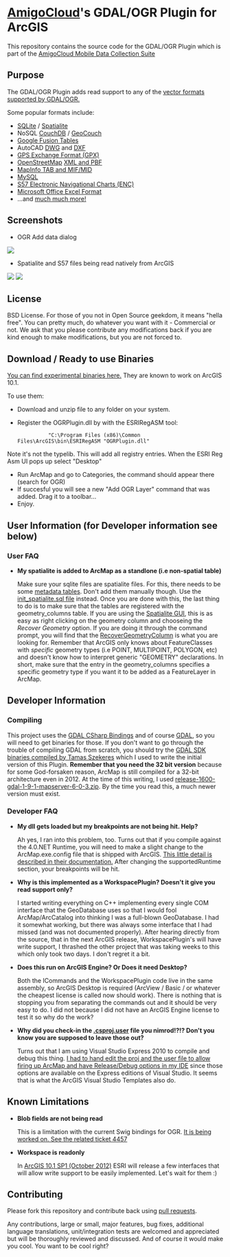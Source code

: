 # <a href="http://www.amigocloud.com">AmigoCloud</a>'s GDAL/OGR Plugin for ArcGIS
This repository contains the source code for the GDAL/OGR Plugin which is part of the <a href="http://www.amigocloud.com">AmigoCloud Mobile Data Collection Suite</a>

## Purpose
The GDAL/OGR Plugin adds read support to any of the <a href="http://www.gdal.org/ogr/ogr_formats.html">vector formats supported by GDAL/OGR.</a>

Some popular formats include:
* <a href="http://www.sqlite.org/">SQLite</a> / <a href="https://www.gaia-gis.it/fossil/libspatialite/index">Spatialite</a>
* NoSQL <a href="http://couchdb.apache.org/">CouchDB</a> / <a href="https://github.com/couchbase/geocouch">GeoCouch </a>
* <a href="https://sites.google.com/site/fusiontablestalks/stories">Google Fusion Tables<a/>
* AutoCAD <a href="http://www.gdal.org/ogr/drv_dwg.html">DWG</a> and <a href="http://www.gdal.org/ogr/drv_dxf.html">DXF</a>
* <a href="http://www.gdal.org/ogr/drv_gpx.html">GPS Exchange Format (GPX)</a>
* <a href="http://www.openstreetmap.org/">OpenStreetMap</a> <a href="http://www.gdal.org/ogr/drv_osm.html">XML and PBF</a>
* <a href="http://www.gdal.org/ogr/drv_mitab.html">MapInfo TAB and MIF/MID</a>
* <a href="http://www.gdal.org/ogr/drv_mysql.html">MySQL</a>
* <a href="http://www.nauticalcharts.noaa.gov/mcd/enc/">S57 Electronic Navigational Charts (ENC)</a>
* <a href="http://www.gdal.org/ogr/drv_xls.html">Microsoft Office Excel Format</a>
* ...and <a href="http://www.gdal.org/ogr/ogr_formats.html">much much more!</a>

## Screenshots

* OGR Add data dialog
<img src="http://i.imgur.com/Tc0tp.png">

* Spatialite and S57 files being read natively from ArcGIS
<img src="http://i.imgur.com/Svzjp.png" />
<img src="http://i.imgur.com/O2kaJ.png" />


## License
BSD License. For those of you not in Open Source geekdom, it means "hella free". You can pretty much, do whatever you want with it - Commercial or not.
We ask that you please contribute any modifications back if you are kind enough to make modifications, but you are not forced to.

## Download / Ready to use Binaries
 <a href="https://dl.dropbox.com/u/4779803/gdal-ogrplugin/ogr_plugin_release_v0.4.zip">You can find experimental binaries here.</a> They are known to work on ArcGIS 10.1.

To use them: 
* Download and unzip file to any folder on your system.
* Register the OGRPlugin.dll by with the ESRIRegASM tool:

                "C:\Program Files (x86)\Common Files\ArcGIS\bin\ESRIRegASM "OGRPlugin.dll"

 Note it's not the typelib. This will add all registry entries. When the ESRI Reg Asm UI pops up select "Desktop"
* Run ArcMap and go to Categories, the command should appear there (search for OGR)
* If succesful you will see a new "Add OGR Layer" command that was added. Drag it to a toolbar...
* Enjoy.

## User Information (for Developer information see below)

### User FAQ
* **My spatialite is added to ArcMap as a standlone (i.e non-spatial table)**

  Make sure your sqlite files are spatialite files. For this, there needs to be some <a href="http://www.gaia-gis.it/gaia-sins/spatialite-cookbook/html/metadata.html">metadata tables</a>. Don't add them manually though. Use the <a href="http://www.gaia-gis.it/gaia-sins/spatialite-manual-2.3.1.html">init_spatialite.sql file</a> instead. 
  Once you are done with this, the last thing to do is to make sure that the tables are registered with the geometry_columns table. If you are using the <a href="http://www.gaia-gis.it/spatialite-2.3.1/binaries.html">Spatialite GUI</a>, this is as easy as right clicking on the geometry column and chooseing the *Recover Geometry* option. If you are doing it through the command prompt, you will find that the <a href="http://www.gaia-gis.it/spatialite-2.3.1/spatialite-tutorial-2.3.1.html">RecoverGeometryColumn</a> is what you are looking for.
  Remember that ArcGIS only knows about FeatureClasses with *specific* geometry types (i.e POINT, MULTIPOINT, POLYGON, etc) and doesn't know how to interpret generic "GEOMETRY" declarations. In short, make sure that the entry in the geometry_columns specifies a specific geometry type if you want it to be added as a FeatureLayer in ArcMap.

## Developer Information

### Compiling
This project uses the <a href="http://trac.osgeo.org/gdal/wiki/GdalOgrInCsharp">GDAL CSharp Bindings</a> and of course <a href="http://www.gdal.org/">GDAL</a>, so you will
need to get binaries for those. If you don't want to go through the trouble of compiling GDAL from scratch, you should try the <a href="http://vbkto.dyndns.org/sdk/">GDAL SDK binaries compiled by Tamas Szekeres</a>
which I used to write the initial version of this Plugin. **Remember that you need the 32 bit version** because for some God-forsaken reason, ArcMap is still compiled for a 32-bit architecture even in 2012. At the time of this writing,
I used <a href="http://vbkto.dyndns.org/sdk/PackageList.aspx?file=release-1600-gdal-1-9-1-mapserver-6-0-3.zip">release-1600-gdal-1-9-1-mapserver-6-0-3.zip</a>. By the time you read this, a much newer version must exist.

### Developer FAQ
* **My dll gets loaded but my breakpoints are not being hit. Help?**

  Ah yes, I ran into this problem, too. Turns out that if you compile against the 4.0.NET Runtime, you will need to make a slight change to the ArcMap.exe.config file that is shipped with ArcGIS. <a href="http://resources.arcgis.com/en/help/arcobjects-net/conceptualhelp/index.html#/How_to_debug_add_ins/0001000002vs000000/">This little detail
  is described in their documentation.</a> After changing the supportedRuntime section, your breakpoints will be hit.
  
* **Why is this implemented as a WorkspacePlugin? Doesn't it give you read support only?**

  I started writing everything on C++ implementing every single COM interface that the GeoDatabase uses so that I would fool ArcMap/ArcCatalog into
  thinking I was a full-blown GeoDatabase. I had it somewhat working, but there was always some interface that I had missed (and was not documented properly).
  After hearing directly from the source, that in the next ArcGIS release, WorkspacePlugin's will have write support, I thrashed the other project that was taking
  weeks to this which only took two days. I don't regret it a bit.

* **Does this run on ArcGIS Engine? Or Does it need Desktop?**

  Both the ICommands and the WorkspacePlugin code live in the same assembly, so ArcGIS Desktop is required (ArcView / Basic / or whatever the cheapest license is called now should work). 
  There is nothing that is stopping you from separating the commands out and it should be very easy to do. I did not because I did not have an ArcGIS Engine license to test it so why do the work?
  
* **Why did you check-in the <a href="https://github.com/RBURHUM/arcgis-ogr/blob/master/src/OGRPlugin/OGRPlugin/OGRPlugin.csproj.user">.csproj.user</a> file you nimrod!?!? Don't you know you are supposed to leave those out?**

  Turns out that I am using Visual Studio Express 2010 to compile and debug this thing. <a href="http://through-the-interface.typepad.com/through_the_interface/2006/07/debugging_using.html">I had to hand edit the proj and 
  the user file to allow firing up ArcMap and have Release/Debug options in my IDE</a> since those options are available on the Express editions of Visual Studio. It seems that is what the ArcGIS Visual Studio Templates also do.
  
## Known Limitations

* **Blob fields are not being read**

  This is a limitation with the current Swig bindings for OGR. <a href="http://trac.osgeo.org/gdal/ticket/4457">It is being worked on. See the related ticket 4457</a>
* **Workspace is readonly**

  In <a href="http://downloads.esri.com/support/downloads/other_/189810.1_SP1_Announcement.pdf">ArcGIS 10.1 SP1 (October 2012)</a> ESRI will release a few interfaces that will allow write support to be easily implemented. Let's wait for them :)

## Contributing

Please fork this repository and contribute back using
[pull requests](https://github.com/RBURHUM/arcgis-ogr/pulls).

Any contributions, large or small, major features, bug fixes, additional
language translations, unit/integration tests are welcomed and appreciated
but will be thoroughly reviewed and discussed. And of course it would make you cool. You want to be cool right?